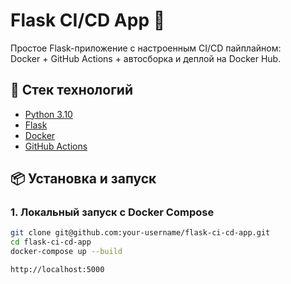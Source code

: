 # Flask CI/CD App 🚀

Простое Flask-приложение с настроенным CI/CD пайплайном:  
Docker + GitHub Actions + автосборка и деплой на Docker Hub.

## 🔧 Стек технологий

- [Python 3.10](https://www.python.org/)
- [Flask](https://flask.palletsprojects.com/)
- [Docker](https://www.docker.com/)
- [GitHub Actions](https://github.com/features/actions)

## 📦 Установка и запуск

### 1. Локальный запуск с Docker Compose

```bash
git clone git@github.com:your-username/flask-ci-cd-app.git
cd flask-ci-cd-app
docker-compose up --build

http://localhost:5000
